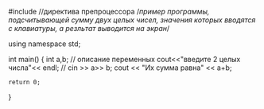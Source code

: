 #include <iostream> //директива препроцессора
/*пример программы, подсчитывающей сумму двух целых чисел, значения которых вводятся с клавиатуры, а резльтат выводится на экран*/

using namespace std;

int main()
{
    int a,b; // описание переменных
    cout<<"введите 2 целых числа"<< endl; //
    cin >> a>> b;
    cout << "Их сумма равна" << a+b;

    return 0;
}
